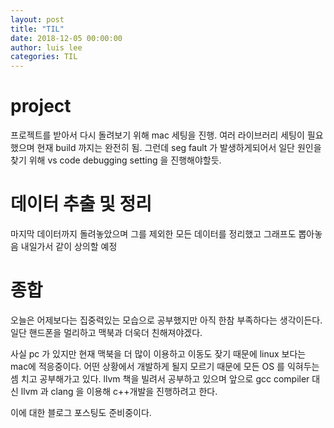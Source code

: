 ```yaml
---
layout: post
title: "TIL"
date: 2018-12-05 00:00:00
author: luis lee
categories: TIL
---
```


# project

프로젝트를 받아서 다시 돌려보기 위해 mac 세팅을 진행.
여러 라이브러리 세팅이 필요했으며 현재 build 까지는 완전히 됨. 그런데 seg fault 가 발생하게되어서
일단 원인을 찾기 위해 vs code debugging setting 을 진행해야할듯.

# 데이터 추출 및 정리

마지막 데이터까지 돌려놓았으며 그를 제외한 모든 데이터를 정리했고 그래프도 뽑아놓음
내일가서 같이 상의할 예정

# 종합

오늘은 어제보다는 집중력있는 모습으로 공부했지만 아직 한참 부족하다는 생각이든다. 일단 핸드폰을 멀리하고
맥북과 더욱더 친해져야겠다.

사실 pc 가 있지만 현재 맥북을 더 많이 이용하고 이동도 잦기 때문에 linux 보다는 mac에 적응중이다.
어떤 상황에서 개발하게 될지 모르기 때문에 모든 OS 를 익혀두는 셈 치고 공부해가고 있다.
llvm 책을 빌려서 공부하고 있으며 앞으로 gcc compiler 대신 llvm 과 clang 을 이용해 c++개발을 진행하려고
한다.

이에 대한 블로그 포스팅도 준비중이다.
